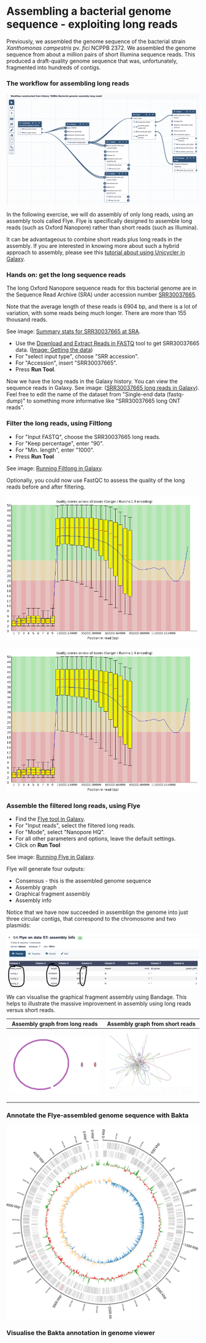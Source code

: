 # Assembling a bacterial genome sequence - exploiting long reads

Previously, we assembled the genome sequence of the bacterial strain _Xanthomonas campestris_ pv. _fici_ NCPPB 2372.
We assembled the genome sequence from about a million pairs of short Illumina sequence reads.
This produced a draft-quality genome sequence that was, unfortunately, fragmented into hundreds of contigs.


### The workflow for assembling long reads

![Workflow for long reads](<assembly/Screenshot 2025-10-03 at 16.19.16.png>)

In the following exercise, we will do assembly of only long reads, using an assembly tools called Flye.
Flye is specifically designed to assemble long reads (such as Oxford Nanopore) rather than short reads (such as Illumina).

It can be advantageous to combine short reads plus long reads in the assembly.
If you are interested in knowing more about such a hybrid approach to assembly,
please see this [tutorial about using Unicycler in Galaxy](https://training.galaxyproject.org/topics/assembly/tutorials/unicycler-assembly/tutorial.html).

### Hands on: get the long sequence reads

The long Oxford Nanopore sequence reads for this bacterial genome are in the Sequence Read Archive (SRA)
under accession number [SRR30037665](https://trace.ncbi.nlm.nih.gov/Traces/?view=run_browser&acc=SRR30037665&display=metadata).

Note that the average length of these reads is 6904 bp, and there is a lot of variation, with some reads being much longer. There are
more than 155 thousand reads.

See image: [Summary stats for SRR30037665 at SRA](<assembly/Screenshot 2025-10-02 at 16.47.47.png>).


- Use the [Download and Extract Reads in FASTQ](https://usegalaxy.eu/?tool_id=toolshed.g2.bx.psu.edu%2Frepos%2Fiuc%2Fsra_tools%2Ffastq_dump%2F3.1.1%2Bgalaxy1&version=latest) tool to get SRR30037665 data. ([Image: Getting the data](<assembly/Screenshot 2025-10-02 at 16.22.11.png>))
- For "select input type", choose "SRR accession".
- For "Accession", insert "SRR30037665".
- Press **Run Tool**.

Now we have the long reads in the Galaxy history. You can view the sequence reads in Galaxy.
See image: ([SRR30037665 long reads in Galaxy](<assembly/Screenshot 2025-10-02 at 16.52.51.png>)). Feel free to edit the name of the dataset from "Single-end data (fastq-dump)" to something more informative like "SRR30037665 long ONT reads".


### Filter the long reads, using Filtlong

- For "Input FASTQ", choose the SRR30037665 long reads.
- For "Keep percentage", enter "90".
- For "Min. length", enter "1000".
- Press **Run Tool**

See image: [Running Filtlong in Galaxy](<assembly/Screenshot 2025-10-02 at 19.52.20.png>).

Optionally, you could now use FastQC to assess the quality of the long reads before and after filtering.

![assembly/ont-reads-before-filtlong.png](assembly/ont-reads-before-filtlong.png)

![assembly/ont-reads-after-filtlong.png](assembly/ont-reads-after-filtlong.png)



### Assemble the filtered long reads, using Flye

- Find the [Flye tool in Galaxy](https://usegalaxy.eu/?tool_id=toolshed.g2.bx.psu.edu%2Frepos%2Fbgruening%2Fflye%2Fflye%2F2.9.6%2Bgalaxy0&version=latest).
- For "Input reads", select the filtered long reads.
- For "Mode", select "Nanopore HQ".
- For all other parameters and options, leave the default settings.
- Click on **Run Tool**
 
See image: [Running Flye in Galaxy](<assembly/Screenshot 2025-10-02 at 21.25.53.png>).

Flye will generate four outputs:

- Consensus - this is the assembled genome sequence
- Assembly graph
- Graphical fragment assembly
- Assembly info	

Notice that we have now succeeded in assemblign the genome into just three circular contigs, that correspond to the chromosome and two plasmids:

![Screenshot of assembly info](<assembly/Screenshot 2025-10-02 at 21.33.56.png>)

We can visualise the graphical fragment assembly using Bandage. This helps to illustrate the massive improvement in assembly using long reads versus short reads.


|                 Assembly graph from long reads                                                              |   Assembly graph from short reads              |
| ----------------------------------------------------------------------------------------------------------- | ---------------------------------------------- |
| ![Assembly graph from long reads](<assembly/Galaxy82-[Bandage Image on data 63_ Assembly Graph Image].jpg>) | ![Assembly graph from short reads](<assembly/Galaxy28-[Bandage Image on data 25_ Assembly Graph Image].jpg>) |


### Annotate the Flye-assembled genome sequence with Bakta

![annotation/Galaxy86-[Bakta on data 61_ Plot of the annotation].svg](<annotation/Galaxy86-[Bakta on data 61_ Plot of the annotation].svg>)


### Visualise the Bakta annotation in genome viewer













